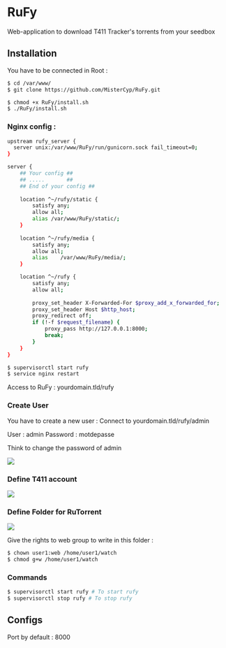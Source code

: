 # RuFy
Web-application to download T411 Tracker's torrents from your seedbox

## Installation

You have to be connected in Root :

```sh
$ cd /var/www/
$ git clone https://github.com/MisterCyp/RuFy.git
```

```sh
$ chmod +x RuFy/install.sh
$ ./RuFy/install.sh
```

### Nginx config :
```sh
upstream rufy_server {
  server unix:/var/www/RuFy/run/gunicorn.sock fail_timeout=0;
}

server {
    ## Your config ##
    ## .....       ##
    ## End of your config ##
    
    location ^~/rufy/static {
        satisfy any;
	    allow all;
        alias /var/www/RuFy/static/;
    }
    
    location ^~/rufy/media {
        satisfy any;
	    allow all;
        alias    /var/www/RuFy/media/;
    }

    location ^~/rufy {
        satisfy any;
	    allow all;
	    
        proxy_set_header X-Forwarded-For $proxy_add_x_forwarded_for;
        proxy_set_header Host $http_host;
        proxy_redirect off;
        if (!-f $request_filename) {
            proxy_pass http://127.0.0.1:8000;
            break;
        }
    }
}
```

```sh
$ supervisorctl start rufy
$ service nginx restart
```
Access to RuFy : yourdomain.tld/rufy

### Create User
You have to create a new user :
Connect to yourdomain.tld/rufy/admin 

User : admin
Password : motdepasse

Think to change the password of admin

![](http://img15.hostingpics.net/pics/944456confFury.png)

### Define T411 account

![](http://img15.hostingpics.net/pics/747357t411.png)

### Define Folder for RuTorrent

![](http://img15.hostingpics.net/pics/761158dossier.png)

Give the rights to web group to write in this folder :

```sh
$ chown user1:web /home/user1/watch
$ chmod g+w /home/user1/watch
```

### Commands
```sh
$ supervisorctl start rufy # To start rufy
$ supervisorctl stop rufy # To stop rufy
```

## Configs
Port by default : 8000






